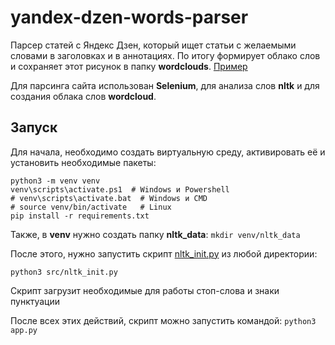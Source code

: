 # yandex-dzen-words-parser

Парсер статей с Яндекс Дзен, который ищет статьи с желаемыми словами в заголовках и в аннотациях.
По итогу формирует облако слов и сохраняет этот рисунок в папку **wordclouds**. [Пример](./wordclouds/wordcloud_1696128090.210268.png)

Для парсинга сайта использован **Selenium**, для анализа слов **nltk** и для создания облака слов **wordcloud**.

## Запуск

Для начала, необходимо создать виртуальную среду, активировать её и установить необходимые пакеты: 
```
python3 -m venv venv
venv\scripts\activate.ps1  # Windows и Powershell
# venv\scripts\activate.bat  # Windows и CMD
# source venv/bin/activate   # Linux
pip install -r requirements.txt
```

Также, в **venv** нужно создать папку **nltk_data**: `mkdir venv/nltk_data`

После этого, нужно запустить скрипт [nltk_init.py](./src/nltk_init.py) из любой директории:
```
python3 src/nltk_init.py
```
Скрипт загрузит необходимые для работы стоп-слова и знаки пунктуации

После всех этих действий, скрипт можно запустить командой: `python3 app.py`